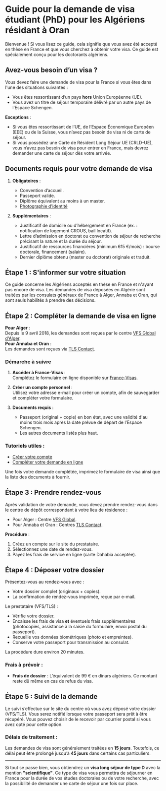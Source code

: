 # Guide pour la demande de visa étudiant (PhD) pour les Algériens résidant à Oran

Bienvenue ! Si vous lisez ce guide, cela signifie que vous avez été accepté en thèse en France et que vous cherchez à obtenir votre visa. Ce guide est spécialement conçu pour les doctorants algériens.

## Avez-vous besoin d’un visa ?

Vous devez faire une demande de visa pour la France si vous êtes dans l'une des situations suivantes :
- Vous êtes ressortissant d’un pays **hors** Union Européenne (UE).
- Vous avez un titre de séjour temporaire délivré par un autre pays de l’Espace Schengen.

**Exceptions** :  
- Si vous êtes ressortissant de l’UE, de l’Espace Économique Européen (EEE) ou de la Suisse, vous n’avez pas besoin de visa ni de carte de séjour.
- Si vous possédez une Carte de Résident Long Séjour UE (CRLD-UE), vous n’avez pas besoin de visa pour entrer en France, mais devrez demander une carte de séjour dès votre arrivée.

## Documents requis pour votre demande de visa

1. **Obligatoires** :
   - Convention d’accueil.
   - Passeport valide.
   - Diplôme équivalent au moins à un master.
   - [Photographie d'identité ](https://france-visas.gouv.fr/documents/d/france-visas/iso_iec_normes_photos_fr)

2. **Supplémentaires** :
   - Justificatif de domicile ou d’hébergement en France (ex. : notification de logement CROUS, bail locatif).
   - Lettre d’admission en doctorat ou convention de séjour de recherche précisant la nature et la durée du séjour.
   - Justificatif de ressources financières (minimum 615 €/mois) : bourse doctorale, financement (salaire).
   - Dernier diplôme obtenu (master ou doctorat) originale et traduit.

## Étape 1 : S'informer sur votre situation

Ce guide concerne les Algériens acceptés en thèse en France et n'ayant pas encore de visa. Les demandes de visa déposées en Algérie sont traitées par les consulats généraux de France à Alger, Annaba et Oran, qui sont seuls habilités à prendre des décisions.

## Étape 2 : Compléter la demande de visa en ligne

**Pour Alger** :  
Depuis le 9 avril 2018, les demandes sont reçues par le centre [VFS Global d'Alger](https://visa.vfsglobal.com/dza/fr/fra/).  
**Pour Annaba et Oran** :  
Les demandes sont reçues via [TLS Contact](https://visas-fr.tlscontact.com/).

### Démarche à suivre

1. **Accéder à France-Visas** :  
   Complétez le formulaire en ligne disponible sur [France-Visas](https://france-visas.gouv.fr).
   
2. **Créer un compte personnel** :  
   Utilisez votre adresse e-mail pour créer un compte, afin de sauvegarder et compléter votre formulaire.

3. **Documents requis** :
   - Passeport (original + copie) en bon état, avec une validité d'au moins trois mois après la date prévue de départ de l’Espace Schengen.
   - Les autres documents listés plus haut.

### Tutoriels utiles :
- [Créer votre compte](https://www.youtube.com/watch?v=VvExebbyGtY)
- [Compléter votre demande en ligne](https://www.youtube.com/watch?v=0O_qEafnVII)

Une fois votre demande complétée, imprimez le formulaire de visa ainsi que la liste des documents à fournir.

## Étape 3 : Prendre rendez-vous

Après validation de votre demande, vous devez prendre rendez-vous dans le centre de dépôt correspondant à votre lieu de résidence :
- Pour Alger : Centre [VFS Global](https://visa.vfsglobal.com/dza/fr/fra/).
- Pour Annaba et Oran : Centres [TLS Contact](https://visas-fr.tlscontact.com/).

**Procédure** :
1. Créez un compte sur le site du prestataire.
2. Sélectionnez une date de rendez-vous.
3. Payez les frais de service en ligne (carte Dahabia acceptée).

## Étape 4 : Déposer votre dossier

Présentez-vous au rendez-vous avec :
- Votre dossier complet (originaux + copies).
- La confirmation de rendez-vous imprimée, reçue par e-mail.

Le prestataire (VFS/TLS) :
- Vérifie votre dossier.
- Encaisse les frais de visa **et** éventuels frais supplémentaires (photocopies, assistance à la saisie du formulaire, envoi postal du passeport).
- Recueille vos données biométriques (photo et empreintes).
- Conserve votre passeport pour transmission au consulat.

La procédure dure environ 20 minutes.

### Frais à prévoir :
- **Frais de dossier** : L’équivalent de 99 € en dinars algériens. Ce montant reste dû même en cas de refus du visa.

## Étape 5 : Suivi de la demande

Le suivi s’effectue sur le site du centre où vous avez déposé votre dossier (VFS/TLS). Vous serez notifié lorsque votre passeport sera prêt à être récupéré. Vous pouvez choisir de le recevoir par courrier postal si vous avez opté pour cette option.

### Délais de traitement :
Les demandes de visa sont généralement traitées en **15 jours**. Toutefois, ce délai peut être prolongé jusqu’à **45 jours** dans certains cas particuliers.

---

Si tout se passe bien, vous obtiendrez un **visa long séjour de type D** avec la mention **"scientifique"**. Ce type de visa vous permettra de séjourner en France pour la durée de vos études doctorales ou de votre recherche, avec la possibilité de demander une carte de séjour une fois sur place.